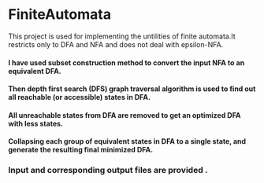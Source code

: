 # FiniteAutomata

This project is used for implementing the untilities of finite automata.It restricts only to DFA and NFA and does not deal with epsilon-NFA.

#### I have used subset construction method to convert the input NFA to an equivalent DFA. 
#### Then depth first search (DFS) graph traversal algorithm is used  to find out all reachable (or accessible) states in DFA.
#### All unreachable states from DFA are removed to get an optimized DFA with less states.
#### Collapsing each group of equivalent states in DFA to a single state, and generate the resulting final minimized DFA.

### Input and corresponding output files are provided .
